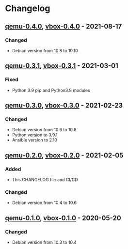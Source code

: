 # Changelog

## [qemu-0.4.0], [vbox-0.4.0] - 2021-08-17
### Changed
- Debian version from 10.8 to 10.10

## [qemu-0.3.1], [vbox-0.3.1] - 2021-03-01
### Fixed
- Python 3.9 pip and Python3.9 modules

## [qemu-0.3.0], [vbox-0.3.0] - 2021-02-23
### Changed
- Debian version from 10.6 to 10.8
- Python version to 3.9.1
- Ansible version to 2.10

## [qemu-0.2.0], [vbox-0.2.0] - 2021-02-05
### Added
- This CHANGELOG file and CI/CD
### Changed
- Debian version from 10.4 to 10.6

## [qemu-0.1.0], [vbox-0.1.0] - 2020-05-20
### Changed
- Debian version from 10.3 to 10.4

[qemu-0.1.0]: https://gitlab.ics.muni.cz/muni-kypo-images/debian-10-amd64/-/tree/5b4eca0432b967149339ad3682bba2ba5278e190
[vbox-0.1.0]: https://gitlab.ics.muni.cz/muni-kypo-images/debian-10-amd64/-/tree/5b4eca0432b967149339ad3682bba2ba5278e190
[qemu-0.2.0]: https://gitlab.ics.muni.cz/muni-kypo-images/debian-10-amd64/-/tree/qemu-0.2.0
[vbox-0.2.0]: https://gitlab.ics.muni.cz/muni-kypo-images/debian-10-amd64/-/tree/vbox-0.2.0
[qemu-0.3.0]: https://gitlab.ics.muni.cz/muni-kypo-images/debian-10-amd64/-/tree/qemu-0.3.0
[vbox-0.3.0]: https://gitlab.ics.muni.cz/muni-kypo-images/debian-10-amd64/-/tree/vbox-0.3.0
[qemu-0.3.1]: https://gitlab.ics.muni.cz/muni-kypo-images/debian-10-amd64/-/tree/qemu-0.3.1
[vbox-0.3.1]: https://gitlab.ics.muni.cz/muni-kypo-images/debian-10-amd64/-/tree/vbox-0.3.1
[qemu-0.4.0]: https://gitlab.ics.muni.cz/muni-kypo-images/debian-10-amd64/-/tree/qemu-0.4.0
[vbox-0.4.0]: https://gitlab.ics.muni.cz/muni-kypo-images/debian-10-amd64/-/tree/vbox-0.4.0
